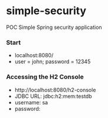 # simple-security
POC Simple Spring security application

### Start

* localhost:8080/
* user = john; password = 12345

### Accessing the H2 Console

* http://localhost:8080/h2-console
* JDBC URL: jdbc:h2:mem:testdb
* username: sa
* password: 
